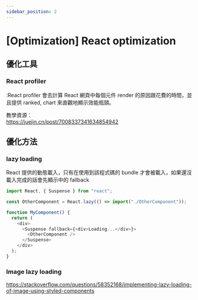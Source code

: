 ```yaml
---
sidebar_position: 2
---
```


# [Optimization] React optimization

## 優化工具

### React profiler

:React profiler 會去計算 React 網頁中每個元件 render 的原因跟花費的時間，並且提供 ranked, chart 來直觀地顯示效能瓶頸。

教學資源：  
https://juejin.cn/post/7008337341634854942

## 優化方法

### lazy loading

React 提供的動態載入，只有在使用到該程式碼的 bundle 才會被載入，如果還沒載入完成的話會先顯示<suspense>中的 fallback

```js
import React, { Suspense } from "react";

const OtherComponent = React.lazy(() => import("./OtherComponent"));

function MyComponent() {
  return (
    <div>
      <Suspense fallback={<div>Loading...</div>}>
        <OtherComponent />
      </Suspense>
    </div>
  );
}
```

### Image lazy loading

https://stackoverflow.com/questions/58352168/implementing-lazy-loading-of-image-using-styled-components
